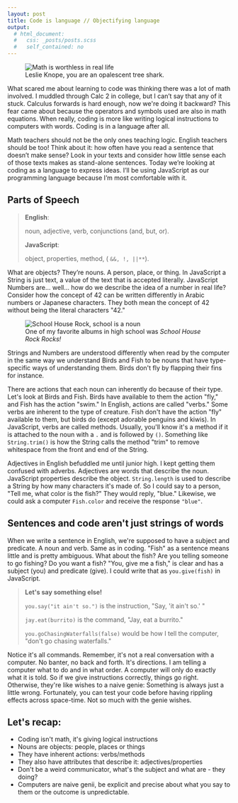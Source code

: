 ```yaml
---
layout: post
title: Code is language // Objectifying language
output:
  # html_document:
  #   css: _posts/posts.scss
  #   self_contained: no
---
```


<figure class="float-right">
<div>
<img src="https://media.giphy.com/media/fyzODLrZORdUA/giphy.gif" alt="Math is worthless in real life">
<figcaption>Leslie Knope, you are an opalescent tree shark.</figcaption>
</div>
</figure>What scared me about learning to code was thinking there was a lot of math involved. I muddled through Calc 2 in college, but I can’t say that any of it stuck. Calculus forwards is hard enough, now we're doing it backward? This fear came about because the operators and symbols used are also in math equations. When really, coding is more like writing logical instructions to computers with words. Coding is in a language after all.

Math teachers should not be the only ones teaching logic. English teachers should be too! Think about it: how often have you read a sentence that doesn’t make sense? Look in your texts and consider how little sense each of those texts makes as stand-alone sentences. Today we’re looking at coding as a language to express ideas. I’ll be using JavaScript as our programming language because I’m most comfortable with it.

## Parts of Speech


> **English**:
>
> noun, adjective, verb, conjunctions (and, but, or).
>
> **JavaScript**:
>
> object, properties, method, ( `&&, !, ||**`).

What are objects? They’re nouns. A person, place, or thing. In JavaScript a String is just text, a value of the text that is accepted literally.  JavaScript Numbers are... well... how do we describe the idea of a number in real life? Consider how the concept of 42 can be written differently in Arabic numbers or Japanese characters. They both mean the concept of 42 without being the literal characters "42."

<figure class="float-right">
<div>
<img src="https://thekidshouldseethis.com/wp-content/uploads/2014/10/noun_schoolhouserock.jpg" alt="School House Rock, school is a noun">
<figcaption>One of my favorite albums in high school was <i> School House Rock Rocks!</i>
</figcaption>
</div>
</figure>Strings and Numbers are understood differently when read by the computer in the same way we understand Birds and Fish to be nouns that have type-specific ways of understanding them. Birds don't fly by flapping their fins for instance.

There are actions that each noun can inherently do because of their type. Let's look at Birds and Fish. Birds have available to them the action "fly," and Fish has the action "swim." In English, actions are called "verbs." Some verbs are inherent to the type of creature. Fish don't have the action "fly" available to them, but birds do (except adorable penguins and kiwis). In JavaScript, verbs are called methods. Usually, you'll know it's a method if it is attached to the noun with a `.` and is followed by `()`. Something like `String.trim()` is how the String calls the method "trim" to remove whitespace from the front and end of the String.

Adjectives in English befuddled me until junior high. I kept getting them confused with adverbs. Adjectives are words that describe the noun. JavaScript properties describe the object. `String.length` is used to describe a String by how many characters it's made of. So I could say to a person, "Tell me, what color is the fish?" They would reply, "blue." Likewise, we could ask a computer `Fish.color` and receive the response `"blue"`.

## Sentences and code aren't just strings of words
When we write a sentence in English, we're supposed to have a subject and predicate. A noun and verb. Same as in coding. "Fish" as a sentence means little and is pretty ambiguous. What about the fish? Are you telling someone to go fishing? Do you want a fish? "You, give me a fish," is clear and has a subject (you) and predicate (give). I could write that as `you.give(fish)` in JavaScript.


>**Let's say something else!**
>
>`you.say("it ain't so.")` is the instruction, "Say, 'it ain't so.' "
>
>`jay.eat(burrito)` is the command, "Jay, eat a burrito."
>
>`you.goChasingWaterfalls(false)` would be how I tell the computer, "don't go chasing waterfalls."

Notice it's all commands. Remember, it's not a real conversation with a computer. No banter, no back and forth. It's directions. I am telling a computer what to do and in what order. A computer will only do exactly what it is told. So if we give instructions correctly, things go right. Otherwise, they're like wishes to a naive genie: Something is always just a little wrong. Fortunately, you can test your code before having rippling effects across space-time. Not so much with the genie wishes.

## Let's recap:
- Coding isn't math, it's giving logical instructions
- Nouns are objects: people, places or things
- They have inherent actions: verbs/methods
- They also have attributes that describe it: adjectives/properties
- Don't be a weird communicator, what's the subject and what are - they doing?
- Computers are naive genii, be explicit and precise about what you say to them or the outcome is unpredictable.
